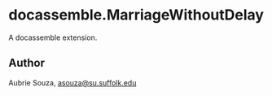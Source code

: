 # docassemble.MarriageWithoutDelay

A docassemble extension.

## Author

Aubrie Souza, asouza@su.suffolk.edu

